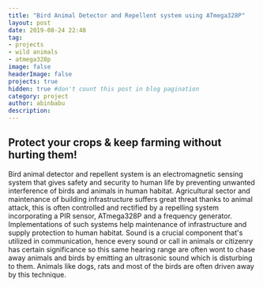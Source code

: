 ```yaml
---
title: "Bird Animal Detector and Repellent system using ATmega328P"
layout: post
date: 2019-08-24 22:48
tag:
- projects
- wild animals
- atmega328p
image: false
headerImage: false
projects: true
hidden: true #don't count this post in blog pagination
category: project
author: abinbabu
description: 
---
```


## Protect your crops & keep farming without hurting them!

Bird animal detector and repellent system is an electromagnetic sensing system that gives safety and security to human life by preventing unwanted interference of birds and animals in human habitat. 
Agricultural sector and maintenance of building infrastructure suffers great threat thanks to animal attack, this is often controlled and rectified by a repelling system incorporating a PIR sensor, ATmega328P and a frequency generator.
Implementations of such systems help maintenance of infrastructure and supply protection to human habitat. Sound is a crucial component that's utilized in communication, hence every sound or call in animals or citizenry has certain significance so this same hearing range are often wont to chase away animals and birds by emitting an ultrasonic sound which is disturbing to them.
Animals like dogs, rats and most of the birds are often driven away by this technique.
